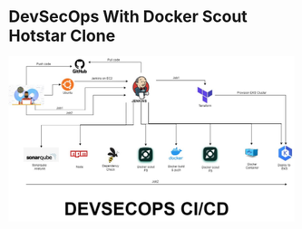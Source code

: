 # DevSecOps With Docker Scout Hotstar Clone
![alt text](https://github.com/Gabinsime75/Project_09-DevSecOps--Deploying-Hotstar-Clone-on-EKS-using-Docker-Scout/blob/main/Project%20Flow-v2.jpg)



